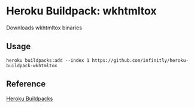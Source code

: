 # Heroku Buildpack: wkhtmltox

Downloads wkhtmltox binaries

## Usage

```
heroku buildpacks:add --index 1 https://github.com/infinitly/heroku-buildpack-wkhtmltox
```

## Reference

[Heroku Buildpacks](https://devcenter.heroku.com/articles/buildpacks)
